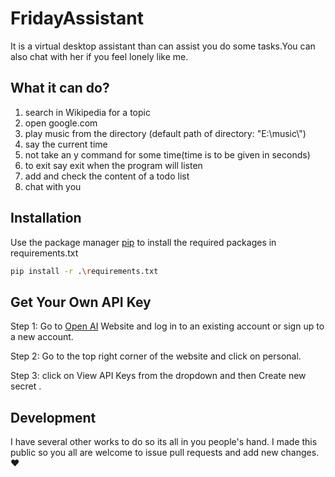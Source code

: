 # FridayAssistant
It is a virtual desktop assistant than can assist you do some tasks.You can also chat with her if you feel lonely like me.

## What it can do?
1. search in Wikipedia for a topic
2. open google.com
3. play music from the directory (default path of directory: "E:\\music\\")
4. say the current time
5. not take an y command for some time(time is to be given in seconds)
6. to exit say exit when the program will listen
7. add and check the content of a todo list
8. chat with you

## Installation 

Use the package manager [pip](https://pip.pypa.io/en/stable/) to install the required packages in requirements.txt
~~~bash
pip install -r .\requirements.txt
~~~

## Get Your Own API Key
Step 1: Go to [Open AI](https://openai.com/) Website and log in to an existing account or sign up to a new account.

Step 2: Go to the top right corner of the website and click on personal.

Step 3: click on View API Keys from the dropdown and then Create new secret .


## Development
I have several other works to do so its all in you people's hand. I made this public so you all are welcome to issue pull requests and add new changes.❤️
